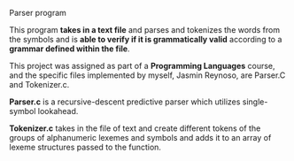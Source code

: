 Parser program

This program **takes in a text file** and parses and tokenizes the words from the symbols and is **able to verify if it is grammatically valid** according to a **grammar defined within the file**. 

This project was assigned as part of a **Programming Languages** course, and the specific files implemented by myself, Jasmin Reynoso, are Parser.C and Tokenizer.c.



**Parser.c** is a recursive-descent predictive parser which utilizes single-symbol lookahead.

**Tokenizer.c** takes in the file of text and create different tokens of the groups of alphanumeric lexemes and symbols and adds it to an array of lexeme structures passed to the function.

